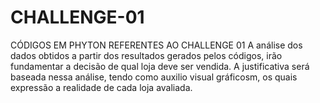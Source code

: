 # CHALLENGE-01
CÓDIGOS EM PHYTON REFERENTES AO CHALLENGE 01
A análise dos dados obtidos a partir dos resultados gerados pelos códigos, irão fundamentar a decisão de qual loja deve ser vendida.
A justificativa será baseada nessa análise, tendo como auxilio visual gráficosm, os quais expressão a realidade de cada loja avaliada.  
